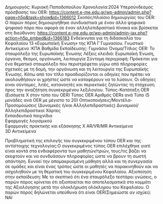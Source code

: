 Δημιουργός: Κυριακή Παπαδοπούλου
Χρονολογία:2024
Υπερσύνδεσμος  πρόσβασης του OER: https://content.e-me.edu.gr/wp-admin/admin.php?page=h5p&task=show&id=1366012
Σκοπός/πλαίσιο δημιουργίας του OER:  Ο παρών πόρος δημιουργήθηκε συνδυαστικά με έναν άλλο ψηφιακό ψηφιακό πόρο που αφορά σε έναν αλληλεπιδραστικό πίνακα και βρίσκεται στη διεύθυνση:
https://content.e-me.edu.gr/wp-admin/admin-jax.php?action=h5p_embed&id=1366183
Ενδείκνυται για τη διδασκαλία του Κεφαλαίου 13 «Ευρωπαϊκή Ένωση» της ΚΠΑ Γ΄Γυμνασίου.
Γνωστικό Αντικείμενο :ΚΠΑ
Βαθμίδα Εκπαίδευσης: Γυμνάσιο
Όνομα/Τίτλος OER: Το σταυρόλεξο της Ευρωπαϊκής  Ένωσης
Λέξεις κλειδιά: Ευρωπαϊκή Ένωση, όργανα, θεσμοί, οργάνωση, λειτουργία
Σύντομη περιγραφή: Πρόκειται για ένα θεματικό σταυρόλεξο  που περιστρέφεται γύρω από πληροφορίες σχετικές με τη δομή, την οργάνωση και τη λειτουργία της Ευρωπαϊκής Ένωσης. Κάτω από τον τίτλο προσδιορίζονται οι οδηγίες που πρέπει να ακολουθήσουν οι χρήστες  ώστε να καταφέρουν να το λύσουν. Οι οδηγίες είναι σύντομες,  λιτές, κατανοητές και περιεκτικές ζητώντας τη στόχευση  προς την αναζήτηση συγκεκριμένου λεξιλογίου.
Τύπος-Κατάταξη OER (Εισάγετε Χ στον τύπο του OER)
Τύπος OER	Αριθμός OERs ανά Τύπο (5 μονάδες ανά OER με μέγιστο το 20)
Οπτικοποιήσεις/Μοντέλα-Προσομοιώσεις
(Δυναμικές ή/και Αλληλεπιδραστικές)	
Δυναμικοί/Αλληλεπιδραστικοί Χάρτες	
Εκπαιδευτικά παιχνίδια	
Εφαρμογές λογισμικού	
Εφαρμογές πρακτικής και εξάσκησης	Χ
AR/VR/MR Αντικείμενα	
3D Αντικείμενα	


Προβληματική της επιλογής του συγκεκριμένου τύπου OER και της αντίστοιχης τεχνολογίας:Ο συγκεκριμένος τύπος OER επιλέχθηκε γιατί είναι κοντά στα ενδιαφέροντα των μαθητών/τριών, τους/τις βάζει να σκεφτούν και να συνδυάσουν πληροφορίες ώστε να βρουν τη σωστή απάντηση. Ευνοεί την απομακρυσμένη μάθηση αλλά και τη συνεργασία σε ομάδες και είναι ένας τρόπος ώστε οι μαθητές να παρακινηθούν και να ασχοληθούν με τη θεματική του συγκεκριμένου Κεφαλαίου.
Αξιοποίηση στην εκπαίδευση: Με το σκεπτικό ότι ένα σταυρόλεξο τεστάρει γνώσεις, ο παρών πόρος κρίνεται ότι αξιοποιείται πιο αποτελεσματικά  στο κομμάτι της Αξιολόγησης  μετά την ολοκλήρωση ολόκληρου του Κεφαλαίου.
Ο παρών πόρος δηλώνεται υπεύθυνα ότι είναι OER(Σημειώστε αν ισχύει): ΝΑΙ



